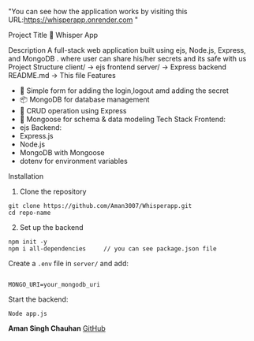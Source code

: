 "You can see how the application works by visiting this URL:https://whisperapp.onrender.com "


Project Title
🔐 Whisper App 

Description
A full-stack web application built using ejs, Node.js, Express, and MongoDB . where user can share his/her secrets and its safe with us
Project Structure
client/ → ejs frontend
server/ → Express backend
README.md → This file
Features
- 📝 Simple form for adding the login,logout amd adding the secret
- 📦 MongoDB for database management
- 📄 CRUD operation using Express
- 🔧 Mongoose for schema & data modeling
Tech Stack
Frontend:
- ejs
Backend:
- Express.js
- Node.js
- MongoDB with Mongoose
- dotenv for environment variables

Installation
1. Clone the repository
```
git clone https://github.com/Aman3007/Whisperapp.git
cd repo-name
```

2. Set up the backend
```
npm init -y
npm i all-dependencies     // you can see package.json file

```
Create a `.env` file in `server/` and add:
```

MONGO_URI=your_mongodb_uri

```
Start the backend:
```
Node app.js
```

**Aman Singh Chauhan**
[GitHub](https://github.com/Aman3007)


